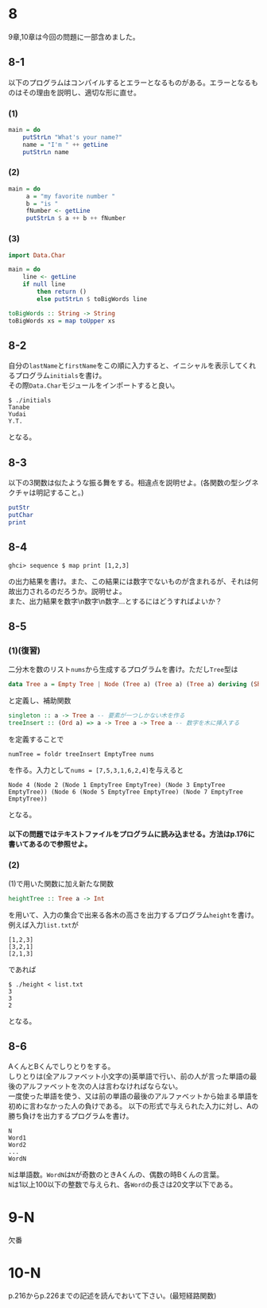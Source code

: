 # 8
9章,10章は今回の問題に一部含めました。
## 8-1
以下のプログラムはコンパイルするとエラーとなるものがある。エラーとなるものはその理由を説明し、適切な形に直せ。
### (1)
```haskell
main = do
    putStrLn "What's your name?"
    name = "I'm " ++ getLine
    putStrLn name
```
### (2)
```haskell
main = do
     a = "my favorite number "
     b = "is "
     fNumber <- getLine
     putStrLn $ a ++ b ++ fNumber
```
### (3)
```haskell
import Data.Char

main = do
    line <- getLine
    if null line
        then return ()
        else putStrLn $ toBigWords line

toBigWords :: String -> String
toBigWords xs = map toUpper xs
```
## 8-2
自分の`lastName`と`firstName`をこの順に入力すると、イニシャルを表示してくれるプログラム`initials`を書け。  
その際`Data.Char`モジュールをインポートすると良い。  
```
$ ./initials
Tanabe
Yudai
Y.T.
```
となる。
## 8-3
以下の3関数は似たような振る舞をする。相違点を説明せよ。(各関数の型シグネクチャは明記すること。)
```haskell
putStr
putChar
print
```
## 8-4
```
ghci> sequence $ map print [1,2,3]
```
の出力結果を書け。また、この結果には数字でないものが含まれるが、それは何故出力されるのだろうか。説明せよ。  
また、出力結果を数字\n数字\n数字...とするにはどうすればよいか？
## 8-5
### (1)(復習)
二分木を数のリスト`nums`から生成するプログラムを書け。ただし`Tree`型は
```haskell
data Tree a = Empty Tree | Node (Tree a) (Tree a) (Tree a) deriving (Show)
```
と定義し、補助関数
```haskell
singleton :: a -> Tree a -- 要素が一つしかない木を作る
treeInsert :: (Ord a) => a -> Tree a -> Tree a -- 数字を木に挿入する
```
を定義することで
```
numTree = foldr treeInsert EmptyTree nums
```
を作る。入力として`nums = [7,5,3,1,6,2,4]`を与えると
```
Node 4 (Node 2 (Node 1 EmptyTree EmptyTree) (Node 3 EmptyTree EmptyTree)) (Node 6 (Node 5 EmptyTree EmptyTree) (Node 7 EmptyTree EmptyTree))
```
となる。　　
#### 以下の問題ではテキストファイルをプログラムに読み込ませる。方法はp.176に書いてあるので参照せよ。  
### (2)
(1)で用いた関数に加え新たな関数
```haskell
heightTree :: Tree a -> Int
```
を用いて、入力の集合で出来る各木の高さを出力するプログラム`height`を書け。  
例えば入力`list.txt`が
```
[1,2,3]
[3,2,1]
[2,1,3]
```
であれば
```
$ ./height < list.txt
3
3
2
```
となる。
## 8-6
AくんとBくんでしりとりをする。  
しりとりは(全アルファベット小文字の)英単語で行い、前の人が言った単語の最後のアルファベットを次の人は言わなければならない。  
一度使った単語を使う、又は前の単語の最後のアルファベットから始まる単語を初めに言わなかった人の負けである。
以下の形式で与えられた入力に対し、Aの勝ち負けを出力するプログラムを書け。
```
N
Word1
Word2
...
WordN
```
`N`は単語数。`WordN`は`N`が奇数のときAくんの、偶数の時Bくんの言葉。  
`N`は1以上100以下の整数で与えられ、各`Word`の長さは20文字以下である。  
# 9-N
欠番
# 10-N
p.216からp.226までの記述を読んでおいて下さい。(最短経路関数)
